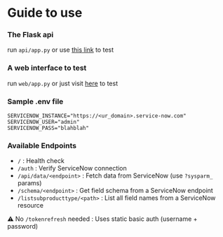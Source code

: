 # Guide to use

### The Flask api
run `api/app.py` or use [this link](https://scai-servicenow.vercel.app/) to test

### A web interface to test
run `web/app.py` or just visit [here](https://scai-servicenow-web.vercel.app/) to test

### Sample .env file 
`SERVICENOW_INSTANCE="https://<ur_domain>.service-now.com"`  
`SERVICENOW_USER="admin"`  
`SERVICENOW_PASS="blahblah"`

### Available Endpoints
- `/`                           : Health check  
- `/auth`                      : Verify ServiceNow connection  
- `/api/data/<endpoint>`       : Fetch data from ServiceNow (use `?sysparm_` params)  
- `/schema/<endpoint>`         : Get field schema from a ServiceNow endpoint  
- `/listsubproducttype/<path>` : List all field names from a ServiceNow resource  

⚠︎ No `/tokenrefresh` needed : Uses static basic auth (username + password)
